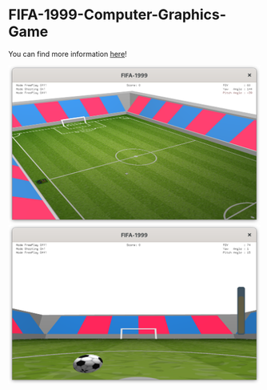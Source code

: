 # FIFA-1999-Computer-Graphics-Game
<object data="FIFA 1999 Report.pdf" type="application/pdf" width="100%" height="800px">
  <p>You can find more information <a href="FIFA 1999 Report.pdf">here</a>!</p>
</object>

![Bird's Eye View in FIFA 1999](./images/whole.png)
![First Eye View in FIFA 1999](./images/shoot.png)